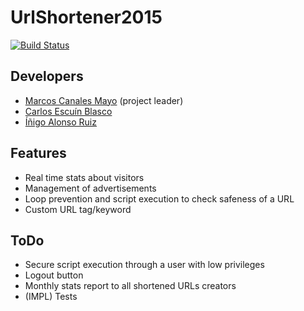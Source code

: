 # UrlShortener2015
[![Build Status](https://travis-ci.org/MarcosCM/UrlShortener2015.svg)](https://travis-ci.org/MarcosCM/UrlShortener2015)

## Developers

* [Marcos Canales Mayo](https://github.com/MarcosCM) (project leader)
* [Carlos Escuín Blasco](https://github.com/xarlieskin)
* [Íñigo Alonso Ruiz](https://github.com/Shathe)

## Features

* Real time stats about visitors
* Management of advertisements
* Loop prevention and script execution to check safeness of a URL
* Custom URL tag/keyword

## ToDo

* Secure script execution through a user with low privileges
* Logout button
* Monthly stats report to all shortened URLs creators
* (IMPL) Tests

